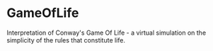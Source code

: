 # GameOfLife
Interpretation of Conway's Game Of Life - a virtual simulation on the simplicity of the rules that constitute life. 
